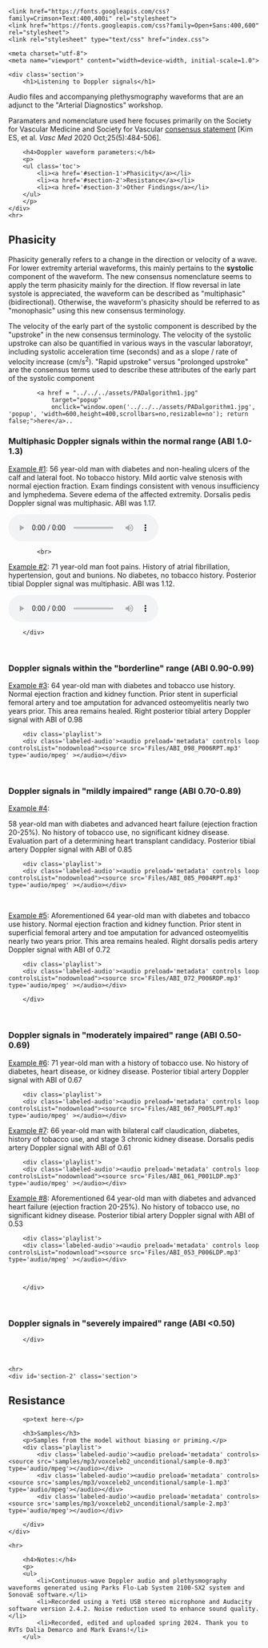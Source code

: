 <head>
    <title>Doppler audio files</title>

    <link href="https://fonts.googleapis.com/css?family=Crimson+Text:400,400i" rel="stylesheet">
    <link href="https://fonts.googleapis.com/css?family=Open+Sans:400,600" rel="stylesheet">
    <link rel="stylesheet" type="text/css" href="index.css">

    <meta charset="utf-8">
    <meta name="viewport" content="width=device-width, initial-scale=1.0">
</head>

<body>

    <div class='section'>
        <h1>Listening to Doppler signals</h1>
<p>Audio files and accompanying plethysmography waveforms that are an adjunct to the "Arterial Diagnostics" workshop.</p>
<p>Paramaters and nomenclature used here focuses primarily on the Society for Vascular Medicine and Society for Vascular <a href ="https://pubmed.ncbi.nlm.nih.gov/32667274/">consensus statement</a> [Kim ES, et al. <i>Vasc Med</i> 2020 Oct;25(5):484-506].
</p>

        <h4>Doppler waveform parameters:</h4>
        <p>
        <ul class='toc'>
            <li><a href='#section-1'>Phasicity</a></li>
            <li><a href='#section-2'>Resistance</a></li>
            <li><a href='#section-3'>Other Findings</a></li>
        </ul>
        </p>
    </div>
    <hr>

<div id='section-1' class='section'>
<h2>Phasicity</h2>

<p>Phasicity generally refers to a change in the direction or velocity of a wave. For lower extremity arterial waveforms, this mainly pertains to the <b>systolic</b> component of the waveform. The new consensus nomenclature seems to apply the term phasicity mainly for the direction. If flow reversal in late systole is appreciated, the waveform can be described as "multiphasic" (bidirectional). Otherwise, the waveform's phasicity should be referred to as "monophasic" using this new consensus terminology.</p>

<p>The velocity of the early part of the systolic component is described by the "upstroke" in the new consensus terminology. The velocity of the systolic upstroke can also be quantified in various ways in the vascular laboratoyr, including systolic acceleration time (seconds) and as a slope / rate of velocity increase (cm/s<sup>2</sup>). "Rapid upstroke" versus "prolonged upstroke" are the consensus terms used to describe these attributes of the early part of the systolic component  </p>

            <a href = "../../../assets/PADalgorithm1.jpg" 
                target="popup" 
                onclick="window.open('../../../assets/PADalgorithm1.jpg', 'popup', 'width=600,height=400,scrollbars=no,resizable=no'); return false;">here</a>..

<h3>Multiphasic Doppler signals within the normal range (ABI 1.0-1.3)</h3>
<p><u>Example #1</u>: 56 year-old man with diabetes and non-healing ulcers of the calf and lateral foot. No tobacco history. Mild aortic valve stenosis with normal ejection fraction. Exam findings consistent with venous insufficiency and lymphedema. Severe edema of the affected extremity. Dorsalis pedis Doppler signal was multiphasic. ABI was 1.17. </p>
        <div class='playlist'>
        <div class='labeled-audio'><audio preload='metadata' controls loop controlsList="nodownload"><source src='Files/ABI_117_P002LDP.mp3' type='audio/mpeg' ></audio></div>

            <br>
            
<p><u>Example #2</u>: 71 year-old man foot pains. History of atrial fibrillation, hypertension, gout and bunions. No diabetes, no tobacco history. Posterior tibial Doppler signal was multiphasic. ABI was 1.12. </p>
        <div class='playlist'>
        <div class='labeled-audio'><audio preload='metadata' controls loop controlsList="nodownload"><source src='Files/ABI_112_P003RPT.mp3' type='audio/mpeg' ></audio></div>

        </div>
<br>
<h3>Doppler signals within the "borderline" range (ABI 0.90-0.99)</h3>

<p><u>Example #3</u>: 64 year-old man with diabetes and tobacco use history. Normal ejection fraction and kidney function. Prior stent in superficial femoral artery and toe amputation for advanced osteomyelitis nearly two years prior. This area remains healed. Right posterior tibial artery Doppler signal with ABI of 0.98</p>

        <div class='playlist'>
        <div class='labeled-audio'><audio preload='metadata' controls loop controlsList="nodownload"><source src='Files/ABI_098_P006RPT.mp3' type='audio/mpeg' ></audio></div>



<br>

<h3>Doppler signals in "mildly impaired" range (ABI 0.70-0.89)</h3>

<p><u>Example #4</u>: <p>58 year-old man with diabetes and advanced heart failure (ejection fraction 20-25%). No history of tobacco use, no significant kidney disease. Evaluation part of a determining heart transplant candidacy. Posterior tibial artery Doppler signal with ABI of 0.85</p>

        <div class='playlist'>
        <div class='labeled-audio'><audio preload='metadata' controls loop controlsList="nodownload"><source src='Files/ABI_085_P004RPT.mp3' type='audio/mpeg' ></audio></div>

<br>

<p><u>Example #5</u>: Aforementioned 64 year-old man with diabetes and tobacco use history. Normal ejection fraction and kidney function. Prior stent in superficial femoral artery and toe amputation for advanced osteomyelitis nearly two years prior. This area remains healed. Right dorsalis pedis artery Doppler signal with ABI of 0.72</p>

        <div class='playlist'>
        <div class='labeled-audio'><audio preload='metadata' controls loop controlsList="nodownload"><source src='Files/ABI_072_P006RDP.mp3' type='audio/mpeg' ></audio></div>
          
        </div>
<br>



<h3>Doppler signals in "moderately impaired" range (ABI 0.50-0.69)</h3>
<p><u>Example #6</u>: 71 year-old man with a history of tobacco use. No history of diabetes, heart disease, or kidney disease. Posterior tibial artery Doppler signal with ABI of 0.67</p>

        <div class='playlist'>
        <div class='labeled-audio'><audio preload='metadata' controls loop controlsList="nodownload"><source src='Files/ABI_067_P005LPT.mp3' type='audio/mpeg' ></audio></div>

<p><u>Example #7</u>: 66 year-old man with bilateral calf claudication, diabetes, history of tobacco use, and stage 3 chronic kidney disease. Dorsalis pedis artery Doppler signal with ABI of 0.61</p>

        <div class='playlist'>
        <div class='labeled-audio'><audio preload='metadata' controls loop controlsList="nodownload"><source src='Files/ABI_061_P001LDP.mp3' type='audio/mpeg' ></audio></div>        

<p><u>Example #8</u>: Aforementioned 64 year-old man with diabetes and advanced heart failure (ejection fraction 20-25%). No history of tobacco use, no significant kidney disease. Posterior tibial artery Doppler signal with ABI of 0.53</p>

        <div class='playlist'>
        <div class='labeled-audio'><audio preload='metadata' controls loop controlsList="nodownload"><source src='Files/ABI_053_P006LDP.mp3' type='audio/mpeg' ></audio></div>


           
        </div>
<br>
<h3>Doppler signals in "severely impaired" range (ABI <0.50)</h3>

        </div>
<br>


    <hr>
    <div id='section-2' class='section'>
    
<h2>Resistance</h2>
    
        <p>text here-</p>

        <h3>Samples</h3>
        <p>Samples from the model without biasing or priming.</p>
        <div class='playlist'>
            <div class='labeled-audio'><audio preload='metadata' controls><source src='samples/mp3/voxceleb2_unconditional/sample-0.mp3' type='audio/mpeg'></audio></div>
            <div class='labeled-audio'><audio preload='metadata' controls><source src='samples/mp3/voxceleb2_unconditional/sample-1.mp3' type='audio/mpeg'></audio></div>
            <div class='labeled-audio'><audio preload='metadata' controls><source src='samples/mp3/voxceleb2_unconditional/sample-2.mp3' type='audio/mpeg'></audio></div>

        </div>
    </div>

    <hr>
    
        <h4>Notes:</h4>
        <p>
        <ul>
            <li>Continuous-wave Doppler audio and plethysmography waveforms generated using Parks Flo-Lab System 2100-SX2 system and SonovaE software.</li>
            <li>Recorded using a Yeti USB stereo microphone and Audacity software version 2.4.2. Noise reduction used to enhance sound quality. </li>
            <li>Recorded, edited and uploaded spring 2024. Thank you to RVTs Dalia Demarco and Mark Evans!</li>
        </ul>
</p>




<script>
document
    .getElementById('select-speaker')
    .addEventListener('change', function () {
        'use strict';
        var targets = document.getElementsByClassName("select-speaker")
        for (let i = 0; i < targets.length; i++) {
            name = "samples/mp3/ted_speakers/" + this.value + "/sample-" + i.toString() + ".mp3"
            targets[i].setAttribute("src", name)
            targets[i].parentElement.load()
        }
});
</script>
